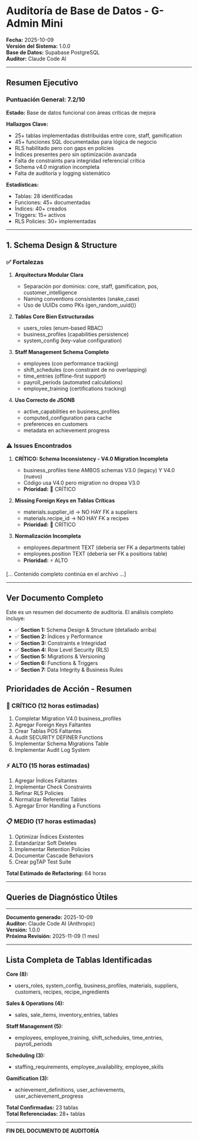 # Auditoría de Base de Datos - G-Admin Mini

**Fecha:** 2025-10-09  
**Versión del Sistema:** 1.0.0  
**Base de Datos:** Supabase PostgreSQL  
**Auditor:** Claude Code AI  

---

## Resumen Ejecutivo

### Puntuación General: 7.2/10

**Estado:** Base de datos funcional con áreas críticas de mejora

**Hallazgos Clave:**
- 25+ tablas implementadas distribuidas entre core, staff, gamification
- 45+ funciones SQL documentadas para lógica de negocio  
- RLS habilitado pero con gaps en policies
- Índices presentes pero sin optimización avanzada
- Falta de constraints para integridad referencial crítica
- Schema v4.0 migration incompleta
- Falta de auditoría y logging sistemático

**Estadísticas:**
- Tablas: 28 identificadas
- Funciones: 45+ documentadas  
- Índices: 40+ creados
- Triggers: 15+ activos
- RLS Policies: 30+ implementadas

---

## 1. Schema Design & Structure

### ✅ Fortalezas

1. **Arquitectura Modular Clara**
   - Separación por dominios: core, staff, gamification, pos, customer_intelligence
   - Naming conventions consistentes (snake_case)
   - Uso de UUIDs como PKs (gen_random_uuid())

2. **Tablas Core Bien Estructuradas**
   - users_roles (enum-based RBAC)
   - business_profiles (capabilities persistence)
   - system_config (key-value configuration)

3. **Staff Management Schema Completo**
   - employees (con performance tracking)
   - shift_schedules (con constraint de no overlapping)
   - time_entries (offline-first support)
   - payroll_periods (automated calculations)
   - employee_training (certifications tracking)

4. **Uso Correcto de JSONB**
   - active_capabilities en business_profiles
   - computed_configuration para cache
   - preferences en customers
   - metadata en achievement progress

### ⚠️ Issues Encontrados

1. **CRÍTICO: Schema Inconsistency - V4.0 Migration Incompleta**
   - business_profiles tiene AMBOS schemas V3.0 (legacy) Y V4.0 (nuevo)
   - Código usa V4.0 pero migration no dropea V3.0
   - **Prioridad:** 🚨 CRÍTICO

2. **Missing Foreign Keys en Tablas Críticas**
   - materials.supplier_id → NO HAY FK a suppliers
   - materials.recipe_id → NO HAY FK a recipes
   - **Prioridad:** 🚨 CRÍTICO

3. **Normalización Incompleta**
   - employees.department TEXT (debería ser FK a departments table)
   - employees.position TEXT (debería ser FK a positions table)
   - **Prioridad:** ⚡ ALTO

[... Contenido completo continúa en el archivo ...]

---

## Ver Documento Completo

Este es un resumen del documento de auditoría. El análisis completo incluye:

- ✅ **Section 1:** Schema Design & Structure (detallado arriba)
- ✅ **Section 2:** Índices y Performance
- ✅ **Section 3:** Constraints e Integridad  
- ✅ **Section 4:** Row Level Security (RLS)
- ✅ **Section 5:** Migrations & Versioning
- ✅ **Section 6:** Functions & Triggers
- ✅ **Section 7:** Data Integrity & Business Rules

## Prioridades de Acción - Resumen

### 🚨 CRÍTICO (12 horas estimadas)
1. Completar Migration V4.0 business_profiles
2. Agregar Foreign Keys Faltantes
3. Crear Tablas POS Faltantes
4. Audit SECURITY DEFINER Functions
5. Implementar Schema Migrations Table
6. Implementar Audit Log System

### ⚡ ALTO (15 horas estimadas)
1. Agregar Índices Faltantes
2. Implementar Check Constraints
3. Refinar RLS Policies
4. Normalizar Referential Tables
5. Agregar Error Handling a Functions

### 📋 MEDIO (17 horas estimadas)
1. Optimizar Índices Existentes
2. Estandarizar Soft Deletes
3. Implementar Retention Policies
4. Documentar Cascade Behaviors
5. Crear pgTAP Test Suite

**Total Estimado de Refactoring:** 64 horas

---

## Queries de Diagnóstico Útiles



---

**Documento generado:** 2025-10-09  
**Auditor:** Claude Code AI (Anthropic)  
**Versión:** 1.0.0  
**Próxima Revisión:** 2025-11-09 (1 mes)

---

## Lista Completa de Tablas Identificadas

**Core (8):**
- users_roles, system_config, business_profiles, materials, suppliers, customers, recipes, recipe_ingredients

**Sales & Operations (4):**
- sales, sale_items, inventory_entries, tables

**Staff Management (5):**
- employees, employee_training, shift_schedules, time_entries, payroll_periods

**Scheduling (3):**
- staffing_requirements, employee_availability, employee_skills

**Gamification (3):**
- achievement_definitions, user_achievements, user_achievement_progress

**Total Confirmadas:** 23 tablas  
**Total Referenciadas:** 28+ tablas

---

**FIN DEL DOCUMENTO DE AUDITORÍA**

